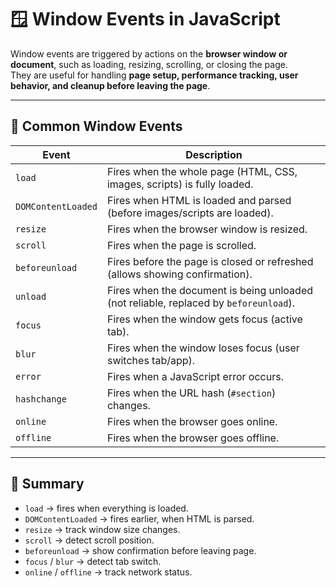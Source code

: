 # 🪟 Window Events in JavaScript

Window events are triggered by actions on the **browser window or document**, such as loading, resizing, scrolling, or closing the page.  
They are useful for handling **page setup, performance tracking, user behavior, and cleanup before leaving the page**.

---

## 📌 Common Window Events

| Event | Description |
|-------|-------------|
| `load` | Fires when the whole page (HTML, CSS, images, scripts) is fully loaded. |
| `DOMContentLoaded` | Fires when HTML is loaded and parsed (before images/scripts are loaded). |
| `resize` | Fires when the browser window is resized. |
| `scroll` | Fires when the page is scrolled. |
| `beforeunload` | Fires before the page is closed or refreshed (allows showing confirmation). |
| `unload` | Fires when the document is being unloaded (not reliable, replaced by `beforeunload`). |
| `focus` | Fires when the window gets focus (active tab). |
| `blur` | Fires when the window loses focus (user switches tab/app). |
| `error` | Fires when a JavaScript error occurs. |
| `hashchange` | Fires when the URL hash (`#section`) changes. |
| `online` | Fires when the browser goes online. |
| `offline` | Fires when the browser goes offline. |

---

## 📌 Summary

* `load` → fires when everything is loaded.
* `DOMContentLoaded` → fires earlier, when HTML is parsed.
* `resize` → track window size changes.
* `scroll` → detect scroll position.
* `beforeunload` → show confirmation before leaving page.
* `focus` / `blur` → detect tab switch.
* `online` / `offline` → track network status.